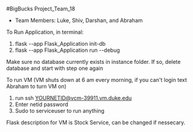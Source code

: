 #BigBucks Project_Team_18
- Team Members: Luke, Shiv, Darshan, and Abraham


To Run Application, in terminal:
1. flask --app Flask_Application init-db
2. flask --app Flask_Application run --debug

Make sure no database currently exists in instance folder. 
If so, delete database and start with step one again

To run VM (VM shuts down at 6 am every morning, if you can't login text Abraham to turn VM on)
1. run ssh YOURNETID@vcm-39911.vm.duke.edu
2. Enter netid password
3. Sudo to serviceuser to run anything

Flask description for VM is Stock Service, can be changed if nessecary. 
